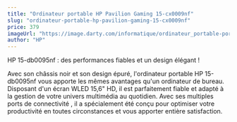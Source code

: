 ```yaml
---
title: "Ordinateur portable HP Pavilion Gaming 15-cx0009nf"
slug: "ordinateur-portable-hp-pavilion-gaming-15-cx0009nf"
price: 379
imageUrl: "https://image.darty.com/informatique/ordinateur_portable-portable/portable/hp_15db0095a9_4_56_r5_s1908274719468A_115411207.jpg"
author: "HP"
---
```


HP  15-db0095nf  : des performances fiables et un design élégant  !

Avec son châssis noir et son design épuré, l'ordinateur portable HP 15-db0095nf vous apporte les mêmes avantages qu'un ordinateur de bureau. Disposant d'un écran WLED 15,6" HD, il est parfaitement fiable et adapté à la gestion de votre univers multimédia au quotidien. Avec ses multiples ports de connectivité , il a spécialement été conçu pour optimiser votre productivité en toutes circonstances et vous apporter entière satisfaction.
